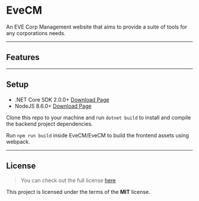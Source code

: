 # EveCM
An EVE Corp Management website that aims to provide a suite of tools for any corporations needs.

---

## Features

---

## Setup
####
- .NET Core SDK 2.0.0+ [Download Page](https://www.microsoft.com/net/download/)
- NodeJS 8.6.0+ [Download Page](https://nodejs.org/en/download/)

Clone this repo to your machine and run `dotnet build` to install and compile the backend project dependencies.

Run `npm run build` inside EveCM/EveCM to build the frontend assets using webpack.

---

## License
> You can check out the full license [here](https://github.com/reecebedding/EveCM/blob/master/LICENSE)

This project is licensed under the terms of the **MIT** license.

